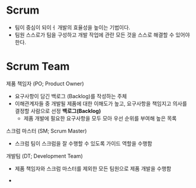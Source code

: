 # Scrum
- 팀이 중심이 되이ㅓ 개발의 효율성을 높이는 기법이다.
- 팀원 스스로가 팀을 구성하고 개발 작업에 관란 모든 것을 스스로 해결할 수 있어야 한다.

# Scrum Team
제품 책임자 (PO; Product Owner)
- 요구사항이 담긴 백로그 (Backlog)를 작성하는 주체
- 이해관계자들 중 개발될 제품에 대한 이해도가 높고, 요구사항을 책임지고 의사를 결정할 사람으로 선정
**백로그(Backlog)**
  - 제품 개발에 필요한 요구사항을 모두 모아 우선 순위를 부여해 높은 목록
  
스크럼 마스터 (SM; Scrum Master)
- 스크럼 팀이 스크럼을 잘 수행할 수 있도록 가이드 역할을 수행함

개발팀 (DT; Development Team)
- 제품 책임자와 스크럼 마스터를 제외한 모든 팀원으로 제품 개발을 수행함

- 

